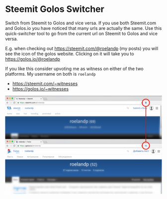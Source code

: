 # Steemit Golos Switcher

Switch from Steemit to Golos and vice versa.
If you use both Steemit.com and Golos.io you have noticed that many urls are actually the same. Use this quick-switcher tool to go from the current url on Steemit to Golos and vice versa. 

E.g. when checking out https://steemit.com/@roelandp (my posts) you will see the icon of the golos website. Clicking on it will take you to https://golos.io/@roelandp 

If you like this consider upvoting me as witness on either of the two platforms. My username on both is `roelandp` 
- https://steemit.com/~witnesses
- https://golos.io/~witnesses

![Demo of Steemit Golos Switcher](https://raw.githubusercontent.com/roelandp/steemit-golos-switcher/master/switcher-chrome-store-screenshot.png)
